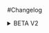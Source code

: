 #Changelog
<details>
  <summary>BETA V2</summary>
  
  - BETA V2:
    - Added mods:
      - Passable Leaves
      - Building Gadgets
      - Mo' Creatures
      - CustomMobSpawner (Dependency for Mo' Creatures)
      - LaunchGUI
      - Colossal Chests
      - Better Caves
      - Cooking for Blockheads
      - Loading Screens
      - BnbGamingLib (Dependency for Loading Screens)
      - Astral Sorcery
      - Realistic Terrain Generation
      - GeograpiCraft
      - Ultimate Unicorn Mod
      
      
    - Removed mods:
      - Blood Magic (Causing crashes due to incompatability with other mods)
      - Blood Arsenal (Depends on Blood Magic)
      
      
    - Updated:
      - Spartan Weaponry
      - Just Enough Items
      - FTB Utilities
      - FTB Lib
      - CreativeCore
      - Apotheseosis
    
    - Other Changes:
      - Default world type now DEFAULT (this actually includes GeograpiCraft, RTG and BOP)
      - Config changes to new mods
      
</details>
